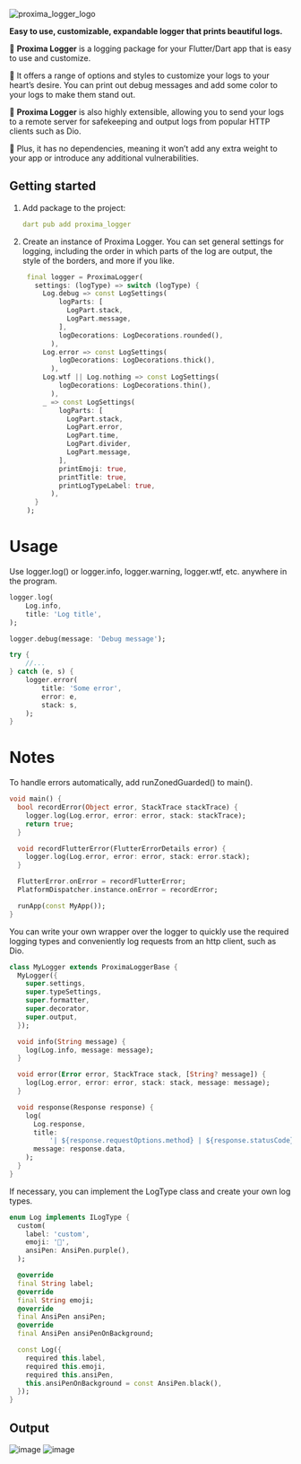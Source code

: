 
![proxima_logger_logo](https://user-images.githubusercontent.com/34741787/209454108-6b945ace-d084-46c6-bc0c-95b5cf9cb8dd.jpg)

**Easy to use, customizable, expandable logger that prints beautiful logs.**

💎 **Proxima Logger** is a logging package for your Flutter/Dart app that is easy to use and customize. 

🎨 It offers a range of options and styles to customize your logs to your heart’s desire. You can print out debug messages and add some color to your logs to make them stand out. 

🚀 **Proxima Logger** is also highly extensible, allowing you to send your logs to a remote server for safekeeping and output logs from popular HTTP clients such as Dio. 

🙌 Plus, it has no dependencies, meaning it won’t add any extra weight to your app or introduce any additional vulnerabilities.

## Getting started

1. Add package to the project:
    ```yaml
    dart pub add proxima_logger
    ```

2. Create an instance of Proxima Logger. You can set general settings for logging, including the order in which parts of the log are output, the style of the borders, and more if you like.
   ```dart
    final logger = ProximaLogger(
      settings: (logType) => switch (logType) {
        Log.debug => const LogSettings(
            logParts: [
              LogPart.stack,
              LogPart.message,
            ],
            logDecorations: LogDecorations.rounded(),
          ),
        Log.error => const LogSettings(
            logDecorations: LogDecorations.thick(),
          ),
        Log.wtf || Log.nothing => const LogSettings(
            logDecorations: LogDecorations.thin(),
          ),
        _ => const LogSettings(
            logParts: [
              LogPart.stack,
              LogPart.error,
              LogPart.time,
              LogPart.divider,
              LogPart.message,
            ],
            printEmoji: true,
            printTitle: true,
            printLogTypeLabel: true,
          ),
      }
    );
   ```

# Usage
   Use logger.log() or logger.info, logger.warning, logger.wtf, etc. anywhere in the program.
```dart
logger.log(
    Log.info,
    title: 'Log title',
);

logger.debug(message: 'Debug message');

try {
    //...
} catch (e, s) {
    logger.error(
        title: 'Some error',
        error: e,
        stack: s,
    );
}
```
# Notes

To handle errors automatically, add runZonedGuarded() to main().
```dart
void main() {
  bool recordError(Object error, StackTrace stackTrace) {
    logger.log(Log.error, error: error, stack: stackTrace);
    return true;
  }

  void recordFlutterError(FlutterErrorDetails error) {
    logger.log(Log.error, error: error, stack: error.stack);
  }

  FlutterError.onError = recordFlutterError;
  PlatformDispatcher.instance.onError = recordError;

  runApp(const MyApp());
}
```

You can write your own wrapper over the logger to quickly use the required logging types and conveniently log requests from an http client, such as Dio.
```dart
class MyLogger extends ProximaLoggerBase {
  MyLogger({
    super.settings,
    super.typeSettings,
    super.formatter,
    super.decorator,
    super.output,
  });

  void info(String message) {
    log(Log.info, message: message);
  }

  void error(Error error, StackTrace stack, [String? message]) {
    log(Log.error, error: error, stack: stack, message: message);
  }

  void response(Response response) {
    log(
      Log.response,
      title:
          '| ${response.requestOptions.method} | ${response.statusCode} | ${response.requestOptions.path}',
      message: response.data,
    );
  }
}
```

If necessary, you can implement the LogType class and create your own log types.
```dart
enum Log implements ILogType {
  custom(
    label: 'custom',
    emoji: '🦄',
    ansiPen: AnsiPen.purple(),
  );

  @override
  final String label;
  @override
  final String emoji;
  @override
  final AnsiPen ansiPen;
  @override
  final AnsiPen ansiPenOnBackground;

  const Log({
    required this.label,
    required this.emoji,
    required this.ansiPen,
    this.ansiPenOnBackground = const AnsiPen.black(),
  });
}
```

    
## Output
![image](https://user-images.githubusercontent.com/34741787/209454127-c54c1f06-31a7-4be6-bcb2-ddc976c08b8b.png)
![image](https://user-images.githubusercontent.com/34741787/209454129-aa26cb15-f3f5-46d0-a56c-5a7f746e62b6.png)

